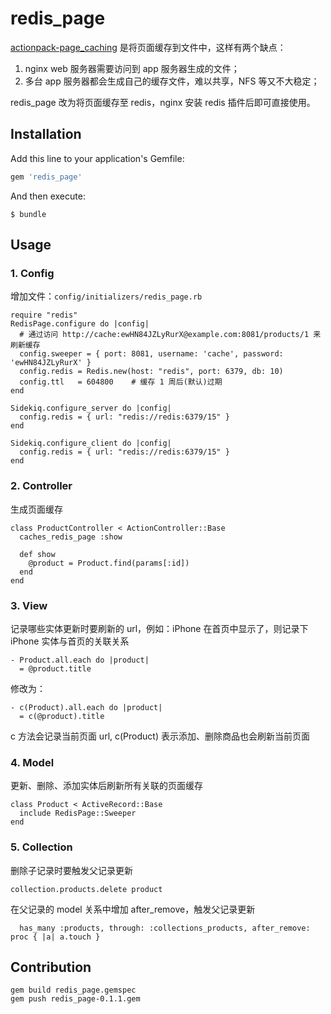 # redis_page

[actionpack-page_caching](https://github.com/rails/actionpack-page_caching) 是将页面缓存到文件中，这样有两个缺点：

1. nginx web 服务器需要访问到 app 服务器生成的文件；
2. 多台 app 服务器都会生成自己的缓存文件，难以共享，NFS 等又不大稳定；

redis_page 改为将页面缓存至 redis，nginx 安装 redis 插件后即可直接使用。

## Installation

Add this line to your application's Gemfile:

```ruby
gem 'redis_page'
```

And then execute:

    $ bundle

## Usage

### 1. Config

增加文件：`config/initializers/redis_page.rb`

```
require "redis"
RedisPage.configure do |config|
  # 通过访问 http://cache:ewHN84JZLyRurX@example.com:8081/products/1 来刷新缓存
  config.sweeper = { port: 8081, username: 'cache', password: 'ewHN84JZLyRurX' }
  config.redis = Redis.new(host: "redis", port: 6379, db: 10)
  config.ttl   = 604800    # 缓存 1 周后(默认)过期
end

Sidekiq.configure_server do |config|
  config.redis = { url: "redis://redis:6379/15" }
end

Sidekiq.configure_client do |config|
  config.redis = { url: "redis://redis:6379/15" }
end
```

### 2. Controller

生成页面缓存

```
class ProductController < ActionController::Base
  caches_redis_page :show

  def show
    @product = Product.find(params[:id])
  end
end
```

### 3. View

记录哪些实体更新时要刷新的 url，例如：iPhone 在首页中显示了，则记录下 iPhone 实体与首页的关联关系

```
- Product.all.each do |product|
  = @product.title
```

修改为：

```
- c(Product).all.each do |product|
  = c(@product).title
```

c 方法会记录当前页面 url, c(Product) 表示添加、删除商品也会刷新当前页面

### 4. Model

更新、删除、添加实体后刷新所有关联的页面缓存

```
class Product < ActiveRecord::Base
  include RedisPage::Sweeper
end
```

### 5. Collection

删除子记录时要触发父记录更新

```
collection.products.delete product
```

在父记录的 model 关系中增加 after_remove，触发父记录更新

```
  has_many :products, through: :collections_products, after_remove: proc { |a| a.touch }
```

## Contribution

```
gem build redis_page.gemspec
gem push redis_page-0.1.1.gem
```

